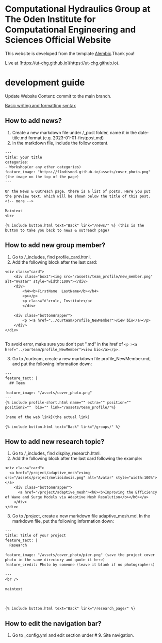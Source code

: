 # Computational Hydraulics Group at The Oden Institute for Computational Engineering and Sciences Official Website



This website is developed from the template [Alembic](https://alembic.darn.es/).Thank you!


Live at [https://ut-chg.github.io](https://ut-chg.github.io).


# development guide

Update Website Content: commit to the main branch.


[Basic writing and formatting syntax](https://docs.github.com/en/get-started/writing-on-github/getting-started-with-writing-and-formatting-on-github/basic-writing-and-formatting-syntax)

## How to add news?

1) Create a new markdown file under /_post folder, name it in the date-title.md format (e.g. 2023-01-01-firstpost.md)
2) In the markdown file, include the follow content.

```
---
title: your title
categories:
- Workshop(or any other categories)
feature_image: "https://flodismod.github.io/assets/cover_photo.png" (the image on the top of the page)
---

On the News & Outreach page, there is a list of posts. Here you put the preview text, which will be shown below the title of this post.
<!-- more -->

Maintext
<br>

{% include button.html text="Back" link="/news/" %} (this is the button to take you back to news & outreach page)
```


## How to add new group member?

1) Go to /_includes, find profile_card.html.
2) Add the following block after the last card:

```
<div class="card">
    <div class="box2"><img src="/assets/team_profile/new_member.png" alt="Avatar" style="width:100%"></div>
    <div>
        <h4><b>FirstName  LastName</b></h4> 
        <p></p>
        <p class="d">role, Institute</p>
        </div>

    <div class="bottomWrapper">      
        <p ><a href="../ourteam/profile_NewMember">view bio</a></p>
    </div>
</div>
    
```

To avoid error, make sure you don't put ".md" in the href of 
```<p ><a href="../ourteam/profile_NewMember">view bio</a></p>.```

3) Go to /ourteam, create a new markdown file profile_NewMember.md, and put the following information down:

```
---
feature_text: |
  ## Team

feature_image: "/assets/cover_photo.png"
---
{% include profile-short.html name="" extra="" position="" position2=""  bio="" link="/assets/team_profile/"%}

[name of the web link](the actual link)

{% include button.html text="Back" link="/groups/" %}
```


## How to add new research topic?

1) Go to /_includes, find display_research.html.
2) Add the following block after the last card following the example:

```
<div class="card">
  <a href="/project/adaptive_mesh"><img src="/assets/project/melioidosis.png" alt="Avatar" style="width:100%"></a>
    <div class="bottomWrapper">
      <a href="/project/adaptive_mesh"><h6><b>Improving the Efficiency of Wave and Surge Models via Adaptive Mesh Resolution</b></h6></a> 
    </div>
</div>
```

3) Go to /project, create a new markdown file adaptive_mesh.md. In the markdown file, put the following information down:

```
---
title: Title of your project
feature_text: |
  Research

feature_image: "/assets/cover_photo/pier.png" (save the project cover photo in the same directory and quote it here)
feature_credit: Photo by someone (leave it blank if no photographers)

---
<br />

maintext



{% include button.html text="Back" link="/research_page/" %}
```

## How to edit the navigation bar?

1) Go to _config.yml and edit section under # 9. Site navigation.
   
